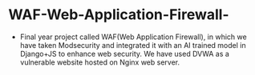 # WAF-Web-Application-Firewall-
- Final year project called WAF(Web Application Firewall), in which we have taken Modsecurity and integrated it with an AI trained model in Django+JS to enhance web security. We have used DVWA as a vulnerable website hosted on Nginx web server.
